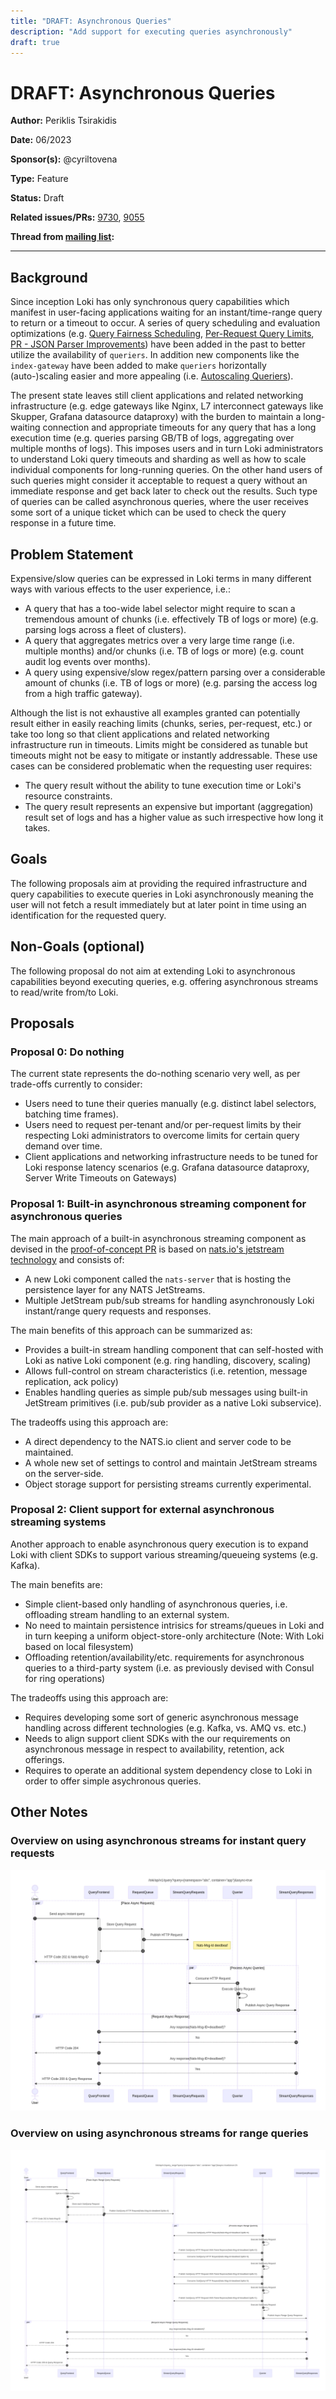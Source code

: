 ```yaml
---
title: "DRAFT: Asynchronous Queries"
description: "Add support for executing queries asynchronously"
draft: true
---
```


# DRAFT: Asynchronous Queries

**Author:** Periklis Tsirakidis

**Date:** 06/2023

**Sponsor(s):** @cyriltovena

**Type:** Feature

**Status:** Draft

**Related issues/PRs:** [9730](https://github.com/grafana/loki/pull/9730), [9055](https://github.com/grafana/loki/pull/9055)

**Thread from [mailing list](https://groups.google.com/forum/#!forum/lokiproject):**

---

## Background

Since inception Loki has only synchronous query capabilities which manifest in user-facing applications waiting for an instant/time-range query to return or a timeout to occur. A series of query scheduling and evaluation optimizations (e.g. [Query Fairness Scheduling](./0003-QueryFairnessInScheduler.md), [Per-Request Query Limits](https://github.com/grafana/loki/pull/8727), [PR - JSON Parser Improvements](https://github.com/grafana/loki/pull/7723)) have been added in the past to better utilize the availability of `queriers`. In addition new components like the `index-gateway` have been added to make `queriers` horizontally (auto-)scaling easier and more appealing (i.e. [Autoscaling Queriers](../../operations/autoscaling_queries.md)).

The present state leaves still client applications and related networking infrastructure (e.g. edge gateways like Nginx, L7 interconnect gateways like Skupper, Grafana datasource dataproxy) with the burden to maintain a long-waiting connection and appropriate timeouts for any query that has a long execution time (e.g. queries parsing GB/TB of logs, aggregating over multiple months of logs). This imposes users and in turn Loki administrators to understand Loki query timeouts and sharding as well as how to scale individual components for long-running queries. On the other hand users of such queries might consider it acceptable to request a query without an immediate response and get back later to check out the results. Such type of queries can be called asynchronous queries, where the user receives some sort of a unique ticket which can be used to check the query response in a future time.

## Problem Statement

Expensive/slow queries can be expressed in Loki terms in many different ways with various effects to the user experience, i.e.:

* A query that has a too-wide label selector might require to scan a tremendous amount of chunks (i.e. effectively TB of logs or more) (e.g. parsing logs across a fleet of clusters).
* A query that aggregates metrics over a very large time range (i.e. multiple months) and/or chunks (i.e. TB of logs or more) (e.g. count audit log events over months).
* A query using expensive/slow regex/pattern parsing over a considerable amount of chunks (i.e. TB of logs or more) (e.g. parsing the access log from a high traffic gateway).

Although the list is not exhaustive all examples granted can potentially result either in easily reaching limits (chunks, series, per-request, etc.) or take too long so that client applications and related networking infrastructure run in timeouts. Limits might be considered as tunable but timeouts might not be easy to mitigate or instantly addressable. These use cases can be considered problematic when the requesting user requires:

* The query result without the ability to tune execution time or Loki's resource constraints.
* The query result represents an expensive but important (aggregation) result set of logs and has a higher value as such irrespective how long it takes.

## Goals

The following proposals aim at providing the required infrastructure and query capabilities to execute queries in Loki asynchronously meaning the user will not fetch a result immediately but at later point in time using an identification for the requested query.

## Non-Goals (optional)

The following proposal do not aim at extending Loki to asynchronous capabilities beyond executing queries, e.g. offering asynchronous streams to read/write from/to Loki.

## Proposals

### Proposal 0: Do nothing

The current state represents the do-nothing scenario very well, as per trade-offs currently to consider:

* Users need to tune their queries manually (e.g. distinct label selectors, batching time frames).
* Users need to request per-tenant and/or per-request limits by their respecting Loki administrators to overcome limits for certain query demand over time.
* Client applications and networking infrastructure needs to be tuned for Loki response latency scenarios (e.g. Grafana datasource dataproxy, Server Write Timeouts on Gateways)

### Proposal 1: Built-in asynchronous streaming component for asynchronous queries

The main approach of a built-in asynchronous streaming component as devised in the [proof-of-concept PR](https://github.com/grafana/loki/pull/9730) is based on [nats.io's jetstream technology](https://nats.io/) and consists of:

- A new Loki component called the `nats-server` that is hosting the persistence layer for any NATS JetStreams.
- Multiple JetStream pub/sub streams for handling asynchronously Loki instant/range query requests and responses.

The main benefits of this approach can be summarized as:

- Provides a built-in stream handling component that can self-hosted with Loki as native Loki component (e.g. ring handling, discovery, scaling)
- Allows full-control on stream characteristics (i.e. retention, message replication, ack policy)
- Enables handling queries as simple pub/sub messages using built-in JetStream primitives (i.e. pub/sub provider as a native Loki subservice).

The tradeoffs using this approach are:

- A direct dependency to the NATS.io client and server code to be maintained.
- A whole new set of settings to control and maintain JetStream streams on the server-side.
- Object storage support for persisting streams currently experimental.

### Proposal 2: Client support for external asynchronous streaming systems

Another approach to enable asynchronous query execution is to expand Loki with client SDKs to support various streaming/queueing systems (e.g. Kafka).

The main benefits are:

- Simple client-based only handling of asynchronous queries, i.e. offloading stream handling to an external system.
- No need to maintain persistence intrisics for streams/queues in Loki and in turn keeping a uniform object-store-only architecture (Note: With Loki based on local filesystem)
- Offloading retention/availability/etc. requirements for asynchronous queries to a third-party system (i.e. as previously devised with Consul for ring operations)

The tradeoffs using this approach are:

- Requires developing some sort of generic asynchronous message handling across different technologies (e.g. Kafka, vs. AMQ vs. etc.)
- Needs to align support client SDKs with the our requirements on asynchronous message in respect to availability, retention, ack offerings.
- Requires to operate an additional system dependency close to Loki in order to offer simple asychronous queries.

## Other Notes

### Overview on using asynchronous streams for instant query requests

![Instant Queries Sequence Diagram](./asynchronous-queries-instant-query-seqdiagram.png)

### Overview on using asynchronous streams for range queries

![Range Queries Sequence Diagram](./asynchronous-queries-range-query-seqdiagram.png)
